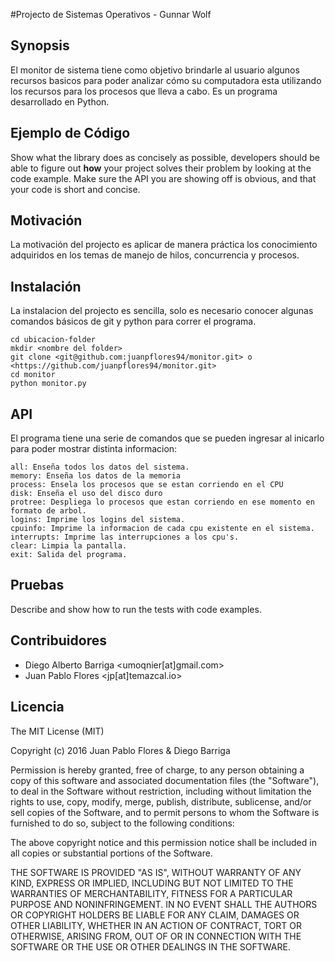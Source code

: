 #Projecto de Sistemas Operativos - Gunnar Wolf

## Synopsis
El monitor de sistema tiene como objetivo brindarle al usuario algunos recursos basicos para poder analizar cómo su computadora esta utilizando los recursos para los procesos que lleva a cabo. Es un programa desarrollado en Python.

## Ejemplo de Código

Show what the library does as concisely as possible, developers should be able to figure out **how** your project solves their problem by looking at the code example. Make sure the API you are showing off is obvious, and that your code is short and concise.

## Motivación

La motivación del projecto es aplicar de manera práctica los conocimiento adquiridos en los temas de manejo de hilos, concurrencia y procesos. 

## Instalación
La instalacion del projecto es sencilla, solo es necesario conocer algunas comandos básicos de git y python para correr el programa. 
```
cd ubicacion-folder
mkdir <nombre del folder>
git clone <git@github.com:juanpflores94/monitor.git> o <https://github.com/juanpflores94/monitor.git>
cd monitor
python monitor.py
```
## API 
El programa tiene una serie de comandos que se pueden ingresar al inicarlo para poder mostrar distinta informacion:
```
all: Enseña todos los datos del sistema.
memory: Enseña los datos de la memoria
process: Ensela los procesos que se estan corriendo en el CPU
disk: Enseña el uso del disco duro
protree: Despliega lo procesos que estan corriendo en ese momento en formato de arbol.
logins: Imprime los logins del sistema.
cpuinfo: Imprime la informacion de cada cpu existente en el sistema.
interrupts: Imprime las interrupciones a los cpu's.
clear: Limpia la pantalla.
exit: Salida del programa.
```

## Pruebas

Describe and show how to run the tests with code examples.

## Contribuidores
- Diego Alberto Barriga <umoqnier[at]gmail.com>
- Juan Pablo Flores <jp[at]temazcal.io>


## Licencia 

The MIT License (MIT)

Copyright (c) 2016 Juan Pablo Flores & Diego Barriga

Permission is hereby granted, free of charge, to any person obtaining a copy of this software and associated documentation files (the "Software"), to deal in the Software without restriction, including without limitation the rights to use, copy, modify, merge, publish, distribute, sublicense, and/or sell copies of the Software, and to permit persons to whom the Software is furnished to do so, subject to the following conditions:

The above copyright notice and this permission notice shall be included in all copies or substantial portions of the Software.

THE SOFTWARE IS PROVIDED "AS IS", WITHOUT WARRANTY OF ANY KIND, EXPRESS OR IMPLIED, INCLUDING BUT NOT LIMITED TO THE WARRANTIES OF MERCHANTABILITY, FITNESS FOR A PARTICULAR PURPOSE AND NONINFRINGEMENT. IN NO EVENT SHALL THE AUTHORS OR COPYRIGHT HOLDERS BE LIABLE FOR ANY CLAIM, DAMAGES OR OTHER LIABILITY, WHETHER IN AN ACTION OF CONTRACT, TORT OR OTHERWISE, ARISING FROM, OUT OF OR IN CONNECTION WITH THE SOFTWARE OR THE USE OR OTHER DEALINGS IN THE SOFTWARE.